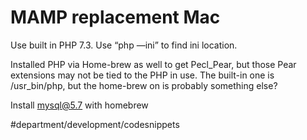 # MAMP replacement Mac
Use built in PHP 7.3. Use “php —ini” to find ini location.

Installed PHP via Home-brew as well to get Pecl_Pear, but those Pear extensions may not be tied to the PHP in use. The built-in one is /usr_bin/php, but the home-brew on is probably something else?

Install mysql@5.7 with homebrew

#department/development/codesnippets